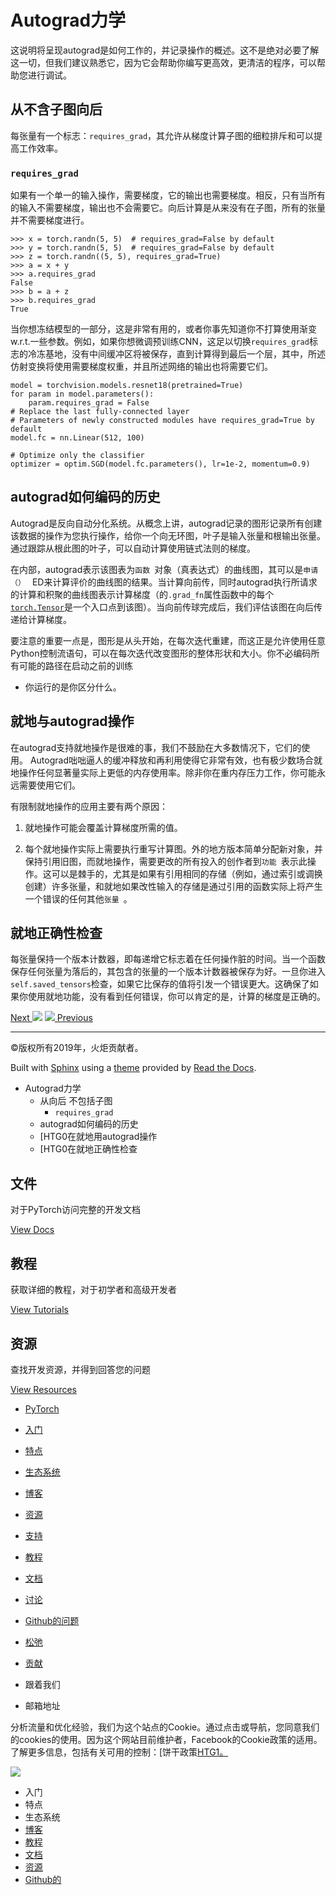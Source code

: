 # Autograd力学

这说明将呈现autograd是如何工作的，并记录操作的概述。这不是绝对必要了解这一切，但我们建议熟悉它，因为它会帮助你编写更高效，更清洁的程序，可以帮助您进行调试。

## 从不含子图向后

每张量有一个标志：`requires_grad`，其允许从梯度计算子图的细粒排斥和可以提高工作效率。

### `requires_grad`

如果有一个单一的输入操作，需要梯度，它的输出也需要梯度。相反，只有当所有的输入不需要梯度，输出也不会需要它。向后计算是从来没有在子图，所有的张量并不需要梯度进行。

    
    
    >>> x = torch.randn(5, 5)  # requires_grad=False by default
    >>> y = torch.randn(5, 5)  # requires_grad=False by default
    >>> z = torch.randn((5, 5), requires_grad=True)
    >>> a = x + y
    >>> a.requires_grad
    False
    >>> b = a + z
    >>> b.requires_grad
    True
    

当你想冻结模型的一部分，这是非常有用的，或者你事先知道你不打算使用渐变w.r.t.一些参数。例如，如果你想微调预训练CNN，这足以切换`
requires_grad
`标志的冷冻基地，没有中间缓冲区将被保存，直到计算得到最后一个层，其中，所述仿射变换将使用需要梯度权重，并且所述网络的输出也将需要它们。

    
    
    model = torchvision.models.resnet18(pretrained=True)
    for param in model.parameters():
        param.requires_grad = False
    # Replace the last fully-connected layer
    # Parameters of newly constructed modules have requires_grad=True by default
    model.fc = nn.Linear(512, 100)
    
    # Optimize only the classifier
    optimizer = optim.SGD(model.fc.parameters(), lr=1e-2, momentum=0.9)
    

## autograd如何编码的历史

Autograd是反向自动分化系统。从概念上讲，autograd记录的图形记录所有创建该数据的操作为您执行操作，给你一个向无环图，叶子是输入张量和根输出张量。通过跟踪从根此图的叶子，可以自动计算使用链式法则的梯度。

在内部，autograd表示该图表为`函数 `对象（真表达式）的曲线图，其可以是`申请（） `
ED来计算评价的曲线图的结果。当计算向前传，同时autograd执行所请求的计算和积聚的曲线图表示计算梯度（的`.grad_fn`属性函数中的每个[
`torch.Tensor`](../tensors.html#torch.Tensor
"torch.Tensor")是一个入口点到该图）。当向前传球完成后，我们评估该图在向后传递给计算梯度。

要注意的重要一点是，图形是从头开始，在每次迭代重建，而这正是允许使用任意Python控制流语句，可以在每次迭代改变图形的整体形状和大小。你不必编码所有可能的路径在启动之前的训练
- 你运行的是你区分什么。

## 就地与autograd操作

在autograd支持就地操作是很难的事，我们不鼓励在大多数情况下，它们的使用。
Autograd咄咄逼人的缓冲释放和再利用使得它非常有效，也有极少数场合就地操作任何显著量实际上更低的内存使用率。除非你在重内存压力工作，你可能永远需要使用它们。

有限制就地操作的应用主要有两个原因：

  1. 就地操作可能会覆盖计算梯度所需的值。

  2. 每个就地操作实际上需要执行重写计算图。外的地方版本简单分配新对象，并保持引用旧图，而就地操作，需要更改的所有投入的创作者到`功能 `表示此操作。这可以是棘手的，尤其是如果有引用相同的存储（例如，通过索引或调换创建）许多张量，和就地如果改性输入的存储是通过引用的函数实际上将产生一个错误的任何其他`张量 `。

## 就地正确性检查

每张量保持一个版本计数器，即每递增它标志着在任何操作脏的时间。当一个函数保存任何张量为落后的，其包含的张量的一个版本计数器被保存为好。一旦你进入`
self.saved_tensors
`检查，如果它比保存的值将引发一个错误更大。这确保了如果你使用就地功能，没有看到任何错误，你可以肯定的是，计算的梯度是正确的。

[Next ![](../_static/images/chevron-right-orange.svg)](broadcasting.html
"Broadcasting semantics") [![](../_static/images/chevron-right-orange.svg)
Previous](../index.html "PyTorch documentation")

* * *

©版权所有2019年，火炬贡献者。

Built with [Sphinx](http://sphinx-doc.org/) using a
[theme](https://github.com/rtfd/sphinx_rtd_theme) provided by [Read the
Docs](https://readthedocs.org).

  * Autograd力学
    * 从向后 不包括子图
      * `requires_grad`
    * autograd如何编码的历史
    * [HTG0在就地用autograd操作
    * [HTG0在就地正确性检查

## 文件

对于PyTorch访问完整的开发文档

[View Docs](https://pytorch.org/docs/stable/index.html)

## 教程

获取详细的教程，对于初学者和高级开发者

[View Tutorials](https://pytorch.org/tutorials)

## 资源

查找开发资源，并得到回答您的问题

[View Resources](https://pytorch.org/resources)

[](https://pytorch.org/)

  * [ PyTorch ](https://pytorch.org/)
  * [入门](https://pytorch.org/get-started)
  * [特点](https://pytorch.org/features)
  * [生态系统](https://pytorch.org/ecosystem)
  * [博客](https://pytorch.org/blog/)
  * [资源](https://pytorch.org/resources)

  * [支持](https://pytorch.org/support)
  * [教程](https://pytorch.org/tutorials)
  * [文档](https://pytorch.org/docs/stable/index.html)
  * [讨论](https://discuss.pytorch.org)
  * [ Github的问题](https://github.com/pytorch/pytorch/issues)
  * [松弛](https://pytorch.slack.com)
  * [贡献](https://github.com/pytorch/pytorch/blob/master/CONTRIBUTING.md)

  * 跟着我们
  * 邮箱地址

[](https://www.facebook.com/pytorch) [](https://twitter.com/pytorch)

分析流量和优化经验，我们为这个站点的Cookie。通过点击或导航，您同意我们的cookies的使用。因为这个网站目前维护者，Facebook的Cookie政策的适用。了解更多信息，包括有关可用的控制：[饼干政策[HTG1。](https://www.facebook.com/policies/cookies/)

![](../_static/images/pytorch-x.svg)

[](https://pytorch.org/)

  * 入门
  * 特点
  * 生态系统
  * [博客](https://pytorch.org/blog/)
  * [教程](https://pytorch.org/tutorials)
  * [文档](https://pytorch.org/docs/stable/index.html)
  * [资源](https://pytorch.org/resources)
  * [ Github的](https://github.com/pytorch/pytorch)

